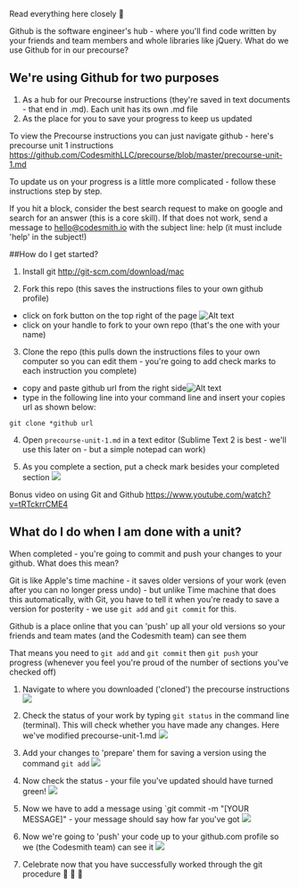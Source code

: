 Read everything here closely :eyes:

Github is the software engineer's hub - where you'll find code written by your friends and team members and whole libraries like jQuery. What do we use Github for in our precourse?

## We're using Github for two purposes

1. As a hub for our Precourse instructions (they're saved in text documents - that end in .md). Each unit has its own .md file
2. As the place for you to save your progress to keep us updated

To view the Precourse instructions you can just navigate github - here's precourse unit 1 instructions <https://github.com/CodesmithLLC/precourse/blob/master/precourse-unit-1.md>

To update us on your progress is a little more complicated - follow these instructions step by step. 

If you hit a block, consider the best search request to make on google and search for an answer (this is a core skill). If that does not work, send a message to hello@codesmith.io with the subject line: help (it must include 'help' in the subject!)

##How do I get started?

1. Install git <http://git-scm.com/download/mac>

2. Fork this repo (this saves the instructions files to your own github profile)

  - click on fork button on the top right of the page ![Alt text](https://www.dropbox.com/s/xo3c2miwdfch4fb/fork.png?dl=1)
  - click on your handle to fork to your own repo (that's the one with your name)

3. Clone the repo (this pulls down the instructions files to your own computer so you can edit them - you're going to add check marks to each instruction you complete)

  - copy and paste github url from the right side![Alt text](https://www.dropbox.com/s/8y4epgj3qvkhckt/clone.png?dl=1)
  - type in the following line into your command line and insert your copies url as shown below:
  ````
  git clone *github url
  ````

4. Open ```precourse-unit-1.md``` in a text editor (Sublime Text 2 is best - we'll use this later on - but a simple notepad can work)

5. As you complete a section, put a check mark besides your completed section ![](https://www.dropbox.com/s/azmiejp57cca0z7/github-workflow-check-for-complete_shrink.png?dl=1)

Bonus video on using Git and Github <https://www.youtube.com/watch?v=tRTckrrCME4>


## What do I do when I am done with a unit?

When completed - you're going to commit and push your changes to your github. What does this mean?

Git is like Apple's time machine - it saves older versions of your work (even after you can no longer press undo) - but unlike Time machine that does this automatically, with Git, you have to tell it when you're ready to save a version for posterity - we use `git add` and `git commit` for this. 

Github is a place online that you can 'push' up all your old versions so your friends and team mates (and the Codesmith team) can see them

That means you need to `git add` and `git commit` then `git push` your progress (whenever you feel you're proud of the number of sections you've checked off)

1. Navigate to where you downloaded ('cloned') the precourse instructions ![](https://www.dropbox.com/s/kpzj15bfo4ygy1f/file-location.png?dl=1)

2. Check the status of your work by typing ```git status``` in the command line (terminal). This will check whether you have made any changes. Here we've modified precourse-unit-1.md ![](https://www.dropbox.com/s/tbi6dusrafrmyjj/git-status.png?dl=1)

3. Add your changes to 'prepare' them for saving a version using the command `git add` ![](https://www.dropbox.com/s/mzlexkf7npf78b3/git%20add.png?dl=1)

4. Now check the status - your file you've updated should have turned green! ![](https://www.dropbox.com/s/m2qx1y8wd98v15o/git%20status.png?dl=1)

5. Now we have to add a message using `git commit -m "[YOUR MESSAGE]" - your message should say how far you've got ![](https://www.dropbox.com/s/shbxydbc86916bb/git%20commit.png?dl=1)

6. Now we're going to 'push' your code up to your github.com profile so we (the Codesmith team) can see it ![](https://www.dropbox.com/s/xnh7p6elzrvy6m2/git%20push.png?dl=1)

7. Celebrate now that you have successfully worked through the git procedure :dancers: :dancers: :dancers:
